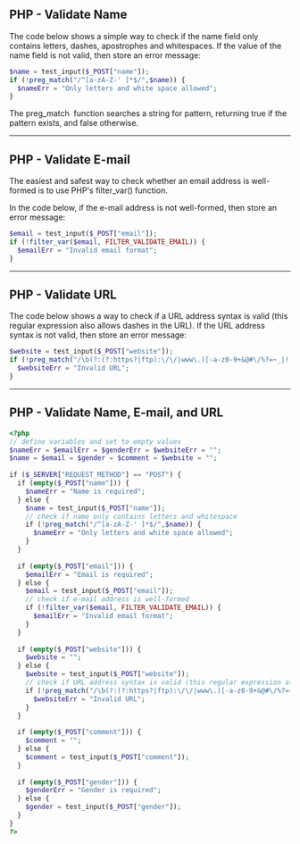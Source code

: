 ## PHP - Validate Name

The code below shows a simple way to check if the name field only contains letters, dashes, apostrophes and whitespaces. If the value of the name field is not valid, then store an error message:

```php
$name = test_input($_POST["name"]);  
if (!preg_match("/^[a-zA-Z-' ]*$/",$name)) {  
  $nameErr = "Only letters and white space allowed";  
}
```

The preg_match  function searches a string for pattern, returning true if the pattern exists, and false otherwise.

---
## PHP - Validate E-mail

The easiest and safest way to check whether an email address is well-formed is to use PHP's filter_var() function.

In the code below, if the e-mail address is not well-formed, then store an error message:

```php
$email = test_input($_POST["email"]);  
if (!filter_var($email, FILTER_VALIDATE_EMAIL)) {  
  $emailErr = "Invalid email format";  
}
```

---
## PHP - Validate URL

The code below shows a way to check if a URL address syntax is valid (this regular expression also allows dashes in the URL). If the URL address syntax is not valid, then store an error message:

```php
$website = test_input($_POST["website"]);  
if (!preg_match("/\b(?:(?:https?|ftp):\/\/|www\.)[-a-z0-9+&@#\/%?=~_|!:,.;]*[-a-z0-9+&@#\/%=~_|]/i",$website)) {  
  $websiteErr = "Invalid URL";  
}
```

---

## PHP - Validate Name, E-mail, and URL

```php
<?php  
// define variables and set to empty values  
$nameErr = $emailErr = $genderErr = $websiteErr = "";  
$name = $email = $gender = $comment = $website = "";  
  
if ($_SERVER["REQUEST_METHOD"] == "POST") {  
  if (empty($_POST["name"])) {  
    $nameErr = "Name is required";  
  } else {  
    $name = test_input($_POST["name"]);  
    // check if name only contains letters and whitespace  
    if (!preg_match("/^[a-zA-Z-' ]*$/",$name)) {  
      $nameErr = "Only letters and white space allowed";  
    }  
  }  
  
  if (empty($_POST["email"])) {  
    $emailErr = "Email is required";  
  } else {  
    $email = test_input($_POST["email"]);  
    // check if e-mail address is well-formed  
    if (!filter_var($email, FILTER_VALIDATE_EMAIL)) {  
      $emailErr = "Invalid email format";  
    }  
  }  
  
  if (empty($_POST["website"])) {  
    $website = "";  
  } else {  
    $website = test_input($_POST["website"]);  
    // check if URL address syntax is valid (this regular expression also allows dashes in the URL)  
    if (!preg_match("/\b(?:(?:https?|ftp):\/\/|www\.)[-a-z0-9+&@#\/%?=~_|!:,.;]*[-a-z0-9+&@#\/%=~_|]/i",$website)) {  
      $websiteErr = "Invalid URL";  
    }  
  }  
  
  if (empty($_POST["comment"])) {  
    $comment = "";  
  } else {  
    $comment = test_input($_POST["comment"]);  
  }  
  
  if (empty($_POST["gender"])) {  
    $genderErr = "Gender is required";  
  } else {  
    $gender = test_input($_POST["gender"]);  
  }  
}  
?>
```